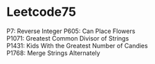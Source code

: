 # Leetcode75

P7: Reverse Integer
P605: Can Place Flowers  
P1071: Greatest Common Divisor of Strings  
P1431: Kids With the Greatest Number of Candies  
P1768: Merge Strings Alternately  

